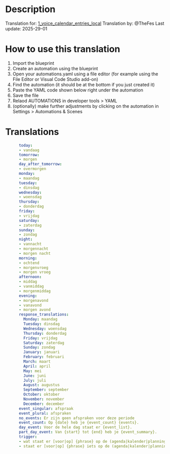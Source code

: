 # Description

Translation for: [1_voice_calendar_entries_local](/calendar/1_voice_calendar_entries_local.yaml)
Translation by: @TheFes
Last update: 2025-29-01

# How to use this translation

1. Import the blueprint
2. Create an automation using the blueprint
3. Open your automations.yaml using a file editor (for example using the File Editor or Visual Code Studio add-on)
4. Find the automation (it should be at the bottom if you just created it)
5. Paste the YAML code shown below right under the automation
5. Save the file
6. Relaod AUTOMATIONS in developer tools > YAML
7. (optionally) make further adjustments by clicking on the automation in Settings > Automations & Scenes

# Translations

```yaml
      today:
      - vandaag
      tomorrow:
      - morgen
      day_after_tomorrow:
      - overmorgen
      monday:
      - maandag
      tuesday:
      - dinsdag
      wednesday:
      - woensdag
      thursday:
      - donderdag
      friday:
      - vrijdag
      saturday:
      - zaterdag
      sunday:
      - zondag
      night:
      - vannacht
      - morgennacht
      - morgen nacht
      morning:
      - ochtend
      - morgenvroeg
      - morgen vroeg
      afternoon:
      - middag
      - vanmiddag
      - morgenmiddag
      evening:
      - morgenavond
      - vanavond
      - morgen avond
      response_translations:
        Monday: maandag
        Tuesday: dinsdag
        Wednesday: woensdag
        Thursday: donderdag
        Friday: vrijdag
        Saturday: zaterdag
        Sunday: zondag
        January: januari
        February: februari
        March: maart
        April: april
        May: mei
        June: juni
        July: juli
        August: augustus
        September: september
        October: oktober
        November: november
        December: december
      event_singular: afspraak
      event_plural: afspraken
      no_events: Er zijn geen afspraken voor deze periode
      event_count: Op {date} heb je {event_count} {events}.
      day_event: Voor de hele dag staat er {event_list}.
      part_day_event: Van {start} tot {end} heb je {event_summary}.
      trigger:
      - wat staat er [voor|op] {phrase} op de (agenda|kalender|planning)
      - staat er [voor|op] {phrase} iets op de (agenda|kalender|planning)
```